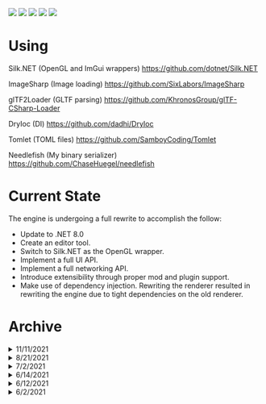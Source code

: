 [![](https://img.shields.io/nuget/v/Swordfish)](https://www.nuget.org/packages/Swordfish/)
[![](https://img.shields.io/nuget/v/Swordfish.Engine?label=Engine)](https://www.nuget.org/packages/Swordfish.Engine/)
[![](https://img.shields.io/nuget/v/Swordfish.Library?label=Library)](https://www.nuget.org/packages/Swordfish.Library/)
[![](https://img.shields.io/nuget/v/Swordfish.Integrations?label=Integrations)](https://www.nuget.org/packages/Swordfish.Integrations/)
[![](https://img.shields.io/nuget/v/Needlefish?label=Needlefish)](https://www.nuget.org/packages/Needlefish/)

# Using
Silk.NET (OpenGL and ImGui wrappers) https://github.com/dotnet/Silk.NET

ImageSharp (Image loading) https://github.com/SixLabors/ImageSharp

glTF2Loader (GLTF parsing) https://github.com/KhronosGroup/glTF-CSharp-Loader

DryIoc (DI) https://github.com/dadhi/DryIoc

Tomlet (TOML files) https://github.com/SamboyCoding/Tomlet

Needlefish (My binary serializer) https://github.com/ChaseHuegel/needlefish

# Current State
The engine is undergoing a full rewrite to accomplish the follow:

- Update to .NET 8.0
- Create an editor tool.
- Switch to Silk.NET as the OpenGL wrapper.
- Implement a full UI API.
- Implement a full networking API.
- Introduce extensibility through proper mod and plugin support.
- Make use of dependency injection. Rewriting the renderer resulted in rewriting the engine due to tight dependencies on the old renderer.

# Archive

<details>
<summary>11/11/2021</summary>

----------------------------------
The latest updates have been smaller due to lack of time but resulted in some great fixes and progress that sets up for future changes. The big one is animation! Currently the component is primitive and infinitely loops. I'm holding out on greater functionality while I'm working on a GLTF importer for 3D keyframe animation, which will require a deeper controller. Additionally I've got plans for optimizing physics further and expanding its functionality. (i.e. parenting / compound colliders). Lastly I need to work on batching draw calls (Particle systems as a testbed??)

- Return of the cube rain! Quite intensive on collision detection, and not friendly to draw calls.
- 2D animation (TextureAnimationComponent)
- Image2D for GUI elements
- Default GUI elements for keys
- Small QoL usage change for ComponentSystem
- Physics thread has a performance watchdog and will accumulate updates instead of lagging (configurable, see PhysicsContext.cs)
- Fix: Collisions are now reliable and wont be missed.
- Fix: Thread.Abort() was unreliable and just plain bad practice. Using my own method to stop TheadWorkers now.
- Fix: Threads were originally uncapped (doh!) which lead to unnecessarily high CPU usage. Now they have a configurable rate (or uncapped!). My Ryzen 5 3600X has gone from ~25% while idling in the demo to ~1% usage

https://user-images.githubusercontent.com/14932139/141404519-0682a667-bf3c-42b1-8f84-61e5773f26fa.mp4

----------------------------------
</details>

<details>
<summary>8/21/2021</summary>
The biggest focus since the last update has been on the rendering side of things. The engine now supports rendering meshes, a custom written OBJ importer/exporter, transparency sorting and alpha blending, PBR and phong shading, point lights, billboards, screenshots, and post-processing with builtin dithering and gamma correction. The pipeline still has a ways to go and is low priority in favor of functionality right now but its nice to have brought the visuals up a notch. One clip includes billboards, meshes, PBR, HDR, dithering, gamma correction, and eye adaption (sped up for show). The second has no HDR shading or dithering for comparison.


https://user-images.githubusercontent.com/14932139/134615032-c38210ed-c30e-4866-a9a5-f9784e867b6f.mp4

https://user-images.githubusercontent.com/14932139/130310065-02ccc64b-377e-4b59-86ce-cb77f3490e78.mp4
</details>

<details>
<summary>7/2/2021</summary>

----------------------------------
Physics and collision has been implemented and runs on its own thread. There is more to be fixed and added, but the fundamentals are there. The physics engine currently uses only sphere colliders. More shapes will be supported, but the it is intended for the majority of volumes being made up of spheres. This is designed around the ideas of point clouds and Sphere Trees. This will save performance on collision checks and response by simplifying calculations and removing rotation from the equation, and at the same time allow for performance-friendly concave shapes and dynamic volumes (i.e. moving voxels)

In the clip below, red is a collision and blue is a broadphase hit, aka "These might be colliding..."

https://user-images.githubusercontent.com/14932139/124311806-4eb5f380-db3c-11eb-920c-42e9012c5b99.mp4

----------------------------------
</details>

<details>
<summary>6/14/2021</summary>

----------------------------------
Multithreading and a simple profiler! ECS runs on its own thread, giving a major performance increase. Also a rain demo to test a large amounts of entities acted on by 3 systems (Render, Gravity, Rotate). In particular this stress tests entity creation and destruction stability, reliability, and performance. There is a relability issue to be fixed (recycled entities can overlap create-destroy calls). Create-destroy calls are also expensive due to updating ComponentSystem caches being unoptimized, however multithreading has given a net-positive to performance by spreading those calls between threads.

https://user-images.githubusercontent.com/14932139/121935331-512fe500-cd16-11eb-9daa-636be21132cf.mp4

----------------------------------
</details>

<details>
<summary>6/12/2021</summary>

----------------------------------
First ECS implementation. Fully functional with room for improvement and some architecture work left.

----------------------------------
</details>

<details>
<summary>6/2/2021</summary>

----------------------------------
Unbatched rendering, debug logging, GUI (Debug and stats), 3D fly cam, naive transforms, simple shaders, dynamic texture loading

https://user-images.githubusercontent.com/14932139/120537748-a6353800-c3b3-11eb-879c-c095c43e405d.mp4

----------------------------------
</details>